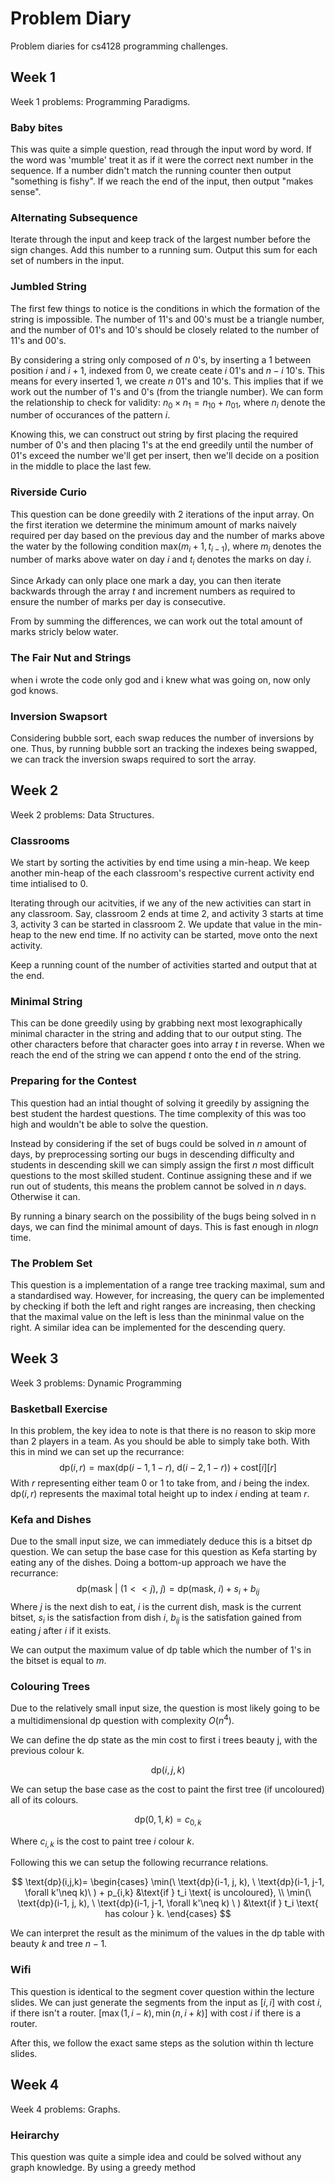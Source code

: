 # Problem Diary
Problem diaries for cs4128 programming challenges.
## Week 1
Week 1 problems: Programming Paradigms.
### Baby bites
This was quite a simple question, read through the input word by word. If the word was 'mumble' treat it as if it were the correct next number in the sequence. If a number didn't match the running counter then output "something is fishy". If we reach the end of the input, then output "makes sense".

### Alternating Subsequence
Iterate through the input and keep track of the largest number before the sign changes. Add this number to a running sum. Output this sum for each set of numbers in the input.

### Jumbled String
The first few things to notice is the conditions in which the formation of the string is impossible. The number of 11's and 00's must be a triangle number, and the number of 01's and 10's should be closely related to the number of 11's and 00's. 

By considering a string only composed of $n$ 0's, by inserting a 1 between position $i$ and $i+1$, indexed from 0, we create ceate $i$ 01's and $n-i$ 10's. This means for every inserted 1, we create $n$ 01's and 10's. This implies that if we work out the number of 1's and 0's (from the triangle number). We can form the relationship to check for validity: $n_{0}\times n_{1} = n_{10} + n_{01}$, where $n_i$ denote the number of occurances of the pattern $i$.

Knowing this, we can construct out string by first placing the required number of 0's and then placing 1's at the end greedily until the number of 01's exceed the number we'll get per insert, then we'll decide on a position in the middle to place the last few.

### Riverside Curio
This question can be done greedily with 2 iterations of the input array. On the first iteration we determine the minimum amount of marks naively required per day based on the previous day and the number of marks above the water by the following condition $\mathrm{max}(m_{i}+1, t_{i-1})$, where $m_i$ denotes the number of marks above water on day $i$ and $t_i$ denotes the marks on day $i$.

Since Arkady can only place one mark a day, you can then iterate backwards through the array $t$ and increment numbers as required to ensure the number of marks per day is consecutive.

From by summing the differences, we can work out the total amount of marks stricly below water.

### The Fair Nut and Strings
when i wrote the code only god and i knew what was going on, now only god knows.

### Inversion Swapsort
Considering bubble sort, each swap reduces the number of inversions by one. Thus, by running bubble sort an tracking the indexes being swapped, we can track the inversion swaps required to sort the array.

## Week 2
Week 2 problems: Data Structures.

### Classrooms
We start by sorting the activities by end time using a min-heap. We keep another min-heap of the each classroom's respective current activity end time intialised to 0.

Iterating through our acitvities, if we any of the new activities can start in any classroom. Say, classroom 2 ends at time 2, and activity 3 starts at time 3, activity 3 can be started in classroom 2. We update that value in the min-heap to the new end time. If no activity can be started, move onto the next activity.

Keep a running count of the number of activities started and output that at the end.

### Minimal String
This can be done greedily using by grabbing next most lexographically minimal character in the string and adding that to our output sting. The other characters before that character goes into array $t$ in reverse. When we reach the end of the string we can append $t$ onto the end of the string.

### Preparing for the Contest
This question had an intial thought of solving it greedily by assigning the best student the hardest questions. The time complexity of this was too high and wouldn't be able to solve the question.

Instead by considering if the set of bugs could be solved in $n$ amount of days, by preprocessing sorting our bugs in descending difficulty and students in descending skill we can simply assign the first $n$ most difficult questions to the most skilled student. Continue assigning these and if we run out of students, this means the problem cannot be solved in $n$ days. Otherwise it can.

By running a binary search on the possibility of the bugs being solved in n days, we can find the minimal amount of days. This is fast enough in $n\mathrm{log}n$ time.

### The Problem Set
This question is a implementation of a range tree tracking maximal, sum and a standardised way. However, for increasing, the query can be implemented by checking if both the left and right ranges are increasing, then checking that the maximal value on the left is less than the mininmal value on the right. A similar idea can be implemented for the descending query.

## Week 3
Week 3 problems: Dynamic Programming

### Basketball Exercise
In this problem, the key idea to note is that there is no reason to skip more than 2 players in a team. As you should be able to simply take both. With this in mind we can set up the recurrance:
$$\mathrm{dp}(i, r) = \mathrm{max}(\mathrm{dp}(i-1, 1-r),\ \mathrm{d}(i-2, 1-r)) + \mathrm{cost}[i][r]$$
With $r$ representing either team 0 or 1 to take from, and $i$ being the index. $\mathrm{dp}(i, r)$ represents the maximal total height up to index $i$ ending at team $r$.

### Kefa and Dishes
Due to the small input size, we can immediately deduce this is a bitset dp question. We can setup the base case for this question as Kefa starting by eating any of the dishes. Doing a bottom-up approach we have the recurrance:
$$\mathrm{dp}(\mathrm{mask}\ | \ (1 << j), \ j) = \mathrm{dp}(\mathrm{mask}, \ i) + s_i + b_{ij}$$
Where $j$ is the next dish to eat, $i$ is the current dish, $\mathrm{mask}$ is the current bitset, $s_i$ is the satisfaction from dish $i$, $b_{ij}$ is the satisfation gained from eating $j$ after $i$ if it exists.

We can output the maximum value of dp table which the number of 1's in the bitset is equal to $m$.

### Colouring Trees
Due to the relatively small input size, the question is most likely going to be a multidimensional dp question with complexity $O(n^4)$.

We can define the dp state as the min cost to first i trees beauty j, with the previous colour k.

$$\mathrm{dp}(i, j, k)$$

We can setup the base case as the cost to paint the first tree (if uncoloured) all of its colours.

$$ \mathrm{dp}(0, 1, k) = c_{0,k}$$

Where $c_{i,k}$ is the cost to paint tree $i$ colour $k$.

Following this we can setup the following recurrance relations.

$$ 
\text{dp}(i,j,k)= \begin{cases}
   \min(\ \text{dp}(i-1, j, k), \ \text{dp}(i-1, j-1, \forall k'\neq k)\ ) + p_{i,k} &\text{if } t_i \text{ is uncoloured}, \\
   \min(\ \text{dp}(i-1, j, k), \ \text{dp}(i-1, j-1, \forall k'\neq k) \ ) &\text{if } t_i \text{ has colour } k.
\end{cases}
$$

We can interpret the result as the minimum of the values in the dp table with beauty $k$ and tree $n-1$.

### Wifi
This question is identical to the segment cover question within the lecture slides. We can just generate the segments from the input as $[i, i]$ with cost $i$, if there isn't a router. $[\max(1, i-k), \min(n, i+k)]$ with cost $i$ if there is a router.

After this, we follow the exact same steps as the solution within th lecture slides.

## Week 4
Week 4 problems: Graphs.
### Heirarchy
This question was quite a simple idea and could be solved without any graph knowledge. By using a greedy method